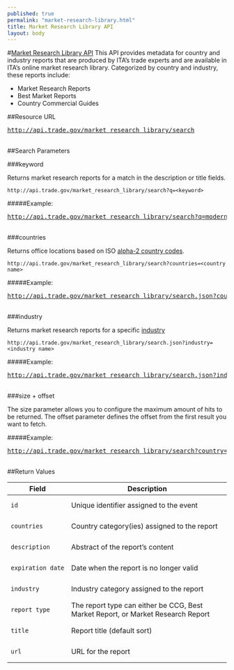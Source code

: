 ```yaml
---
published: true
permalink: "market-research-library.html"
title: Market Research Library API
layout: body
---
```


#<a href="market-research-library.html">Market Research Library API</a>
This API provides metadata for country and industry reports that are produced by ITA’s trade experts and are available in ITA’s online market research library.  Categorized by country and industry, these reports include:

* Market Research Reports
* Best Market Reports
* Country Commercial Guides

##Resource URL

<a href="http://api.trade.gov/market_research_library/search"><pre>http://api.trade.gov/market_research_library/search</pre></a>

</br>
##Search Parameters

###keyword

Returns market research reports for a match in the description or title fields.

	http://api.trade.gov/market_research_library/search?q=<keyword>

#####Example:

    
<a href="http://api.trade.gov/market_research_library/search?q=modernization"><pre>http://api.trade.gov/market_research_library/search?q=modernization</pre></a>

    
</br>
###countries

Returns office locations based on ISO [alpha-2 country codes](http://www.iso.org/iso/home/standards/country_codes/country_names_and_code_elements.htm).
    
	http://api.trade.gov/market_research_library/search?countries=<country name>

#####Example:

<a href="http://api.trade.gov/market_research_library/search.json?countries=MX"><pre>http://api.trade.gov/market_research_library/search.json?countries=MX</pre></a>

</br>
###industry

Returns market research reports for a specific [industry](industry-list-market-research-library.html)

	http://api.trade.gov/market_research_library/search.json?industry=<industry name>

#####Example:

<a href="http://api.trade.gov/market_research_library/search.json?industry=agribusiness"><pre>http://api.trade.gov/market_research_library/search.json?industry=agribusiness</pre></a>

</br>
###size + offset

The size parameter allows you to configure the maximum amount of hits to be returned. The offset parameter defines the offset from the first result you want to fetch.

#####Example:

<a href=" http://api.trade.gov/market_research_library/search?country=BR&size=1&offset=1"><pre> http://api.trade.gov/market_research_library/search?country=BR&size=1&offset=1</pre></a>

</br>
##Return Values

| Field           | Description                                                     |
| --------------- | --------------------------------------------------------------- |
| <pre><code>id</code></pre>             | Unique identifier assigned to the event                         |
| <pre><code>countries</code></pre>     | Country category(ies) assigned to the report                    |
| <pre><code>description</code></pre>     | Abstract of the report’s content                                |
| <pre><code>expiration_date</code></pre> | Date when the report is no longer valid                         |
| <pre><code>industry</code></pre>        | Industry category assigned to the report                        |
| <pre><code>report_type</code></pre>     | The report type can either be CCG, Best Market Report, or Market Research Report|
| <pre><code>title</code></pre>           | Report title  (default sort)                                    |
| <pre><code>url</code></pre>             | URL for the report                                              |